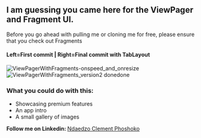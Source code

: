 ## I am guessing you came here for the ViewPager and Fragment UI.
Before you go ahead with pulling me or cloning me for free, please ensure that you check out Fragments

#### Left=First commit | Right=Final commit with TabLayout
![ViewPagerWithFragments-onspeed_and_onresize](https://github.com/NdaedzoPhoshoko/FragmentAndViewPager/assets/121657564/40ed4d5e-fdfb-4062-b6ef-3d57aac54c36)
![ViewPagerWithFragments_version2 donedone](https://github.com/NdaedzoPhoshoko/FragmentAndViewPager/assets/121657564/b474a0bc-9ab3-43f4-9017-342330487087)



### What you could do with this:
<ul><li>Showcasing premium features</li>
  <li>An app intro</li>
  <li>A small gallery of images</li>
</ul>

<b>Follow me on Linkedin: </b> <a href="https://www.linkedin.com/in/phoshokondaedzo/">Ndaedzo Clement Phoshoko</a>
